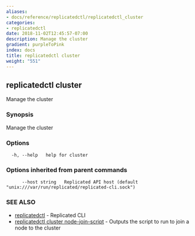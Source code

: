 ```yaml
---
aliases:
- docs/reference/replicatedctl/replicatedctl_cluster
categories:
- replicatedctl
date: 2018-11-02T12:45:57-07:00
description: Manage the cluster
gradient: purpleToPink
index: docs
title: replicatedctl cluster
weight: "551"
---
```


## replicatedctl cluster

Manage the cluster

### Synopsis

Manage the cluster

### Options

```
  -h, --help   help for cluster
```

### Options inherited from parent commands

```
      --host string   Replicated API host (default "unix:///var/run/replicated/replicated-cli.sock")
```

### SEE ALSO

* [replicatedctl](/api/replicatedctl/)	 - Replicated CLI
* [replicatedctl cluster node-join-script](/api/replicatedctl/replicatedctl_cluster_node-join-script/)	 - Outputs the script to run to join a node to the cluster

